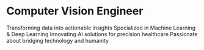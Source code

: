 # Computer Vision Engineer
Transforming data into actionable insights
Specialized in Machine Learning & Deep Learning
Innovating AI solutions for precision healthcare
Passionate about bridging technology and humanity
<!---
Towet-Tum/Towet-Tum is a ✨ special ✨ repository because its `README.md` (this file) appears on your GitHub profile.
You can click the Preview link to take a look at your changes.
--->
